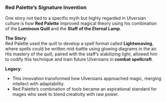 ### **Red Palette’s Signature Invention**

One story not tied to a specific myth but highly regarded in Ulversian culture is how **Red Palette** improved magical theory using his combination of the **Luminous Quill** and the **Staff of the Eternal Lamp**.

**The Story**:  
Red Palette used the quill to develop a spell format called **Lightweaving**, where spells could be written mid-battle using glowing diagrams in the air. His mastery of the quill, paired with the staff’s stabilizing light, allowed him to codify this technique and train future Ulversians in **combat spellcraft**.

**Legacy**:

- This innovation transformed how Ulversians approached magic, merging intellect with adaptability.
- Red Palette’s combination of tools became an aspirational standard for mages who seek to blend creativity with raw power.
